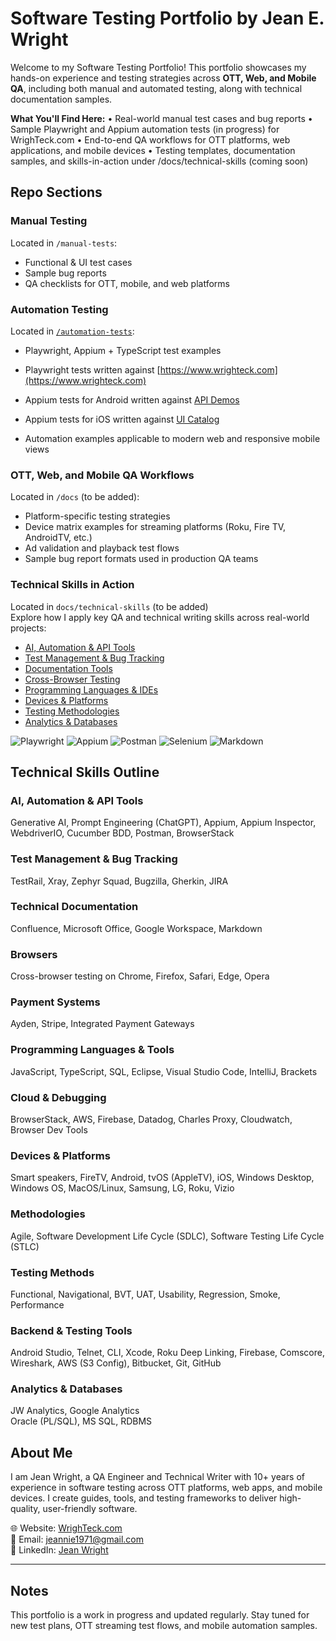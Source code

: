 # Software Testing Portfolio by Jean E. Wright
Welcome to my Software Testing Portfolio! This portfolio showcases my hands-on experience and testing strategies across **OTT, Web, and Mobile QA**, including both manual and automated testing, along with technical documentation samples.

 **What You'll Find Here:**
	•	Real-world manual test cases and bug reports
	•	Sample Playwright and Appium automation tests (in progress) for WrighTeck.com
	•	End-to-end QA workflows for OTT platforms, web applications, and mobile devices
	•	Testing templates, documentation samples, and skills-in-action under /docs/technical-skills (coming soon)
  
## Repo Sections

### Manual Testing
Located in `/manual-tests`:
- Functional & UI test cases
- Sample bug reports
- QA checklists for OTT, mobile, and web platforms

### Automation Testing
Located in [`/automation-tests`](https://github.com/WrighTeck/software-testing-portfolio/tree/main/automation-tests):
- Playwright, Appium + TypeScript test examples
- Playwright tests written against [https://www.wrighteck.com](https://www.wrighteck.com)
- Appium tests for Android written against  [API Demos](https://github.com/appium/android-apidemos)  
- Appium tests for iOS written against [UI Catalog](https://github.com/appium/ios-uicatalog)  
 
- Automation examples applicable to modern web and responsive mobile views

### OTT, Web, and Mobile QA Workflows
Located in `/docs` (to be added):
- Platform-specific testing strategies
- Device matrix examples for streaming platforms (Roku, Fire TV, AndroidTV, etc.)
- Ad validation and playback test flows
- Sample bug report formats used in production QA teams

### Technical Skills in Action
Located in `docs/technical-skills` (to be added) <br>
Explore how I apply key QA and technical writing skills across real-world projects:
- [AI, Automation & API Tools](./docs/technical-skills/ai-automation-api.md)
- [Test Management & Bug Tracking](./docs/technical-skills/test-management-bug-tracking.md)
- [Documentation Tools](./docs/technical-skills/documentation-tools.md)
- [Cross-Browser Testing](./docs/technical-skills/cross-browser-testing.md)
- [Programming Languages & IDEs](./docs/technical-skills/programming-tools.md)
- [Devices & Platforms](./docs/technical-skills/devices-platforms.md)
- [Testing Methodologies](./docs/technical-skills/testing-methodologies.md)
- [Analytics & Databases](./docs/technical-skills/analytics-databases.md)

![Playwright](https://img.shields.io/badge/Playwright-E43267?logo=playwright&logoColor=white)
![Appium](https://img.shields.io/badge/Appium-0A0A0A?logo=appium&logoColor=white)
![Postman](https://img.shields.io/badge/Postman-FF6C37?logo=postman&logoColor=white)
![Selenium](https://img.shields.io/badge/Selenium-43B02A?logo=selenium&logoColor=white)
![Markdown](https://img.shields.io/badge/Markdown-000000?logo=markdown&logoColor=white)

## Technical Skills Outline

### AI, Automation & API Tools
Generative AI, Prompt Engineering (ChatGPT), Appium, Appium Inspector, WebdriverIO, Cucumber BDD, Postman, BrowserStack

### Test Management & Bug Tracking
TestRail, Xray, Zephyr Squad, Bugzilla, Gherkin, JIRA

### Technical Documentation
Confluence, Microsoft Office, Google Workspace, Markdown

### Browsers
Cross-browser testing on Chrome, Firefox, Safari, Edge, Opera

### Payment Systems
Ayden, Stripe, Integrated Payment Gateways

### Programming Languages & Tools
JavaScript, TypeScript, SQL, Eclipse, Visual Studio Code, IntelliJ, Brackets

###  Cloud & Debugging
BrowserStack, AWS, Firebase, Datadog, Charles Proxy, Cloudwatch, Browser Dev Tools

### Devices & Platforms
Smart speakers, FireTV, Android, tvOS (AppleTV), iOS, Windows Desktop, Windows OS, MacOS/Linux, Samsung, LG, Roku, Vizio

### Methodologies
Agile, Software Development Life Cycle (SDLC), Software Testing Life Cycle (STLC)

### Testing Methods
Functional, Navigational, BVT, UAT, Usability, Regression, Smoke, Performance

### Backend & Testing Tools
Android Studio, Telnet, CLI, Xcode, Roku Deep Linking, Firebase, Comscore, Wireshark, AWS (S3 Config), Bitbucket, Git, GitHub

### Analytics & Databases
JW Analytics, Google Analytics  
Oracle (PL/SQL), MS SQL, RDBMS

## About Me

I am Jean Wright, a QA Engineer and Technical Writer with 10+ years of experience in software testing across OTT platforms, web apps, and mobile devices. I create guides, tools, and testing frameworks to deliver high-quality, user-friendly software.

🌐 Website: [WrighTeck.com](https://www.wrighteck.com)  
📧 Email: [jeannie1971@gmail.com](mailto:jeannie1971@gmail.com)  
📌 LinkedIn: [Jean Wright](https://www.linkedin.com/in/jean-wright-42129226/)

---

## Notes
This portfolio is a work in progress and updated regularly. Stay tuned for new test plans, OTT streaming test flows, and mobile automation samples.

